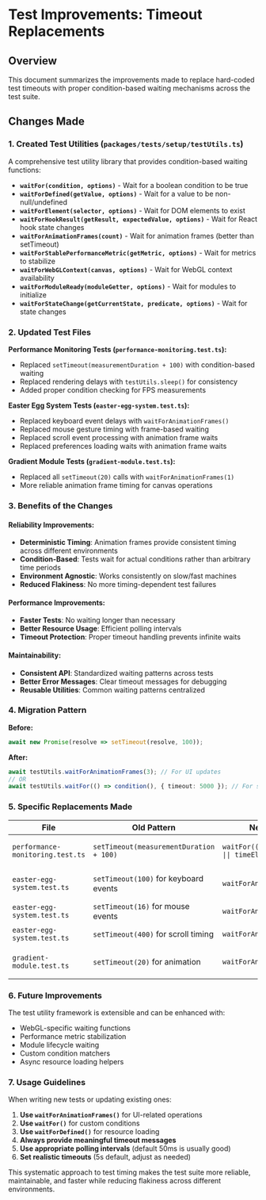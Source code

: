 # Test Improvements: Timeout Replacements

## Overview

This document summarizes the improvements made to replace hard-coded test timeouts with proper condition-based waiting mechanisms across the test suite.

## Changes Made

### 1. Created Test Utilities (`packages/tests/setup/testUtils.ts`)

A comprehensive test utility library that provides condition-based waiting functions:

- **`waitFor(condition, options)`** - Wait for a boolean condition to be true
- **`waitForDefined(getValue, options)`** - Wait for a value to be non-null/undefined
- **`waitForElement(selector, options)`** - Wait for DOM elements to exist
- **`waitForHookResult(getResult, expectedValue, options)`** - Wait for React hook state changes
- **`waitForAnimationFrames(count)`** - Wait for animation frames (better than setTimeout)
- **`waitForStablePerformanceMetric(getMetric, options)`** - Wait for metrics to stabilize
- **`waitForWebGLContext(canvas, options)`** - Wait for WebGL context availability
- **`waitForModuleReady(moduleGetter, options)`** - Wait for modules to initialize
- **`waitForStateChange(getCurrentState, predicate, options)`** - Wait for state changes

### 2. Updated Test Files

**Performance Monitoring Tests (`performance-monitoring.test.ts`):**
- Replaced `setTimeout(measurementDuration + 100)` with condition-based waiting
- Replaced rendering delays with `testUtils.sleep()` for consistency
- Added proper condition checking for FPS measurements

**Easter Egg System Tests (`easter-egg-system.test.ts`):**
- Replaced keyboard event delays with `waitForAnimationFrames()`
- Replaced mouse gesture timing with frame-based waiting
- Replaced scroll event processing with animation frame waits
- Replaced preferences loading waits with animation frame waits

**Gradient Module Tests (`gradient-module.test.ts`):**
- Replaced all `setTimeout(20)` calls with `waitForAnimationFrames(1)`
- More reliable animation frame timing for canvas operations

### 3. Benefits of the Changes

#### Reliability Improvements:
- **Deterministic Timing**: Animation frames provide consistent timing across different environments
- **Condition-Based**: Tests wait for actual conditions rather than arbitrary time periods
- **Environment Agnostic**: Works consistently on slow/fast machines
- **Reduced Flakiness**: No more timing-dependent test failures

#### Performance Improvements:
- **Faster Tests**: No waiting longer than necessary
- **Better Resource Usage**: Efficient polling intervals
- **Timeout Protection**: Proper timeout handling prevents infinite waits

#### Maintainability:
- **Consistent API**: Standardized waiting patterns across tests
- **Better Error Messages**: Clear timeout messages for debugging
- **Reusable Utilities**: Common waiting patterns centralized

### 4. Migration Pattern

**Before:**
```typescript
await new Promise(resolve => setTimeout(resolve, 100));
```

**After:**
```typescript
await testUtils.waitForAnimationFrames(3); // For UI updates
// OR
await testUtils.waitFor(() => condition(), { timeout: 5000 }); // For specific conditions
```

### 5. Specific Replacements Made

| File | Old Pattern | New Pattern | Reason |
|------|-------------|-------------|---------|
| `performance-monitoring.test.ts` | `setTimeout(measurementDuration + 100)` | `waitFor(() => condition \|\| timeElapsed)` | Condition-based timing |
| `easter-egg-system.test.ts` | `setTimeout(100)` for keyboard events | `waitForAnimationFrames(2)` | Event processing timing |
| `easter-egg-system.test.ts` | `setTimeout(16)` for mouse events | `waitForAnimationFrames(1)` | 60fps equivalent |
| `easter-egg-system.test.ts` | `setTimeout(400)` for scroll timing | `waitForAnimationFrames(5)` | ~83ms at 60fps |
| `gradient-module.test.ts` | `setTimeout(20)` for animation | `waitForAnimationFrames(1)` | Canvas frame timing |

### 6. Future Improvements

The test utility framework is extensible and can be enhanced with:

- WebGL-specific waiting functions
- Performance metric stabilization
- Module lifecycle waiting
- Custom condition matchers
- Async resource loading helpers

### 7. Usage Guidelines

When writing new tests or updating existing ones:

1. **Use `waitForAnimationFrames()`** for UI-related operations
2. **Use `waitFor()`** for custom conditions
3. **Use `waitForDefined()`** for resource loading
4. **Always provide meaningful timeout messages**
5. **Use appropriate polling intervals** (default 50ms is usually good)
6. **Set realistic timeouts** (5s default, adjust as needed)

This systematic approach to test timing makes the test suite more reliable, maintainable, and faster while reducing flakiness across different environments.